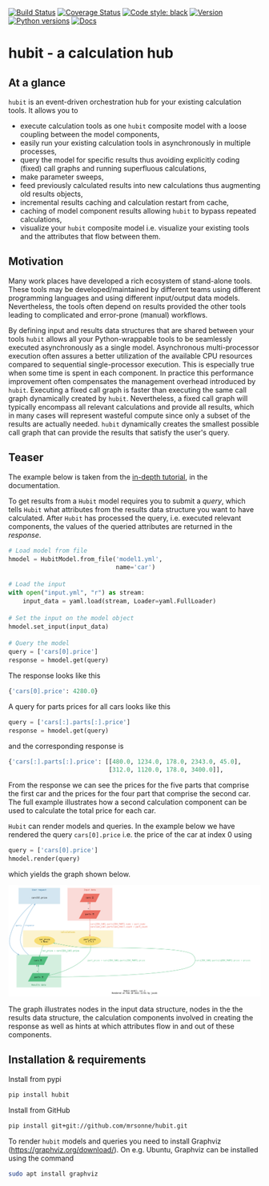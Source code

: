 ﻿[![Build Status](https://travis-ci.com/mrsonne/hubit.svg?branch=master)](https://travis-ci.com/mrsonne/hubit)
[![Coverage Status](https://coveralls.io/repos/github/mrsonne/hubit/badge.svg?branch=master)](https://coveralls.io/github/mrsonne/hubit?branch=master)
[![Code style: black](https://img.shields.io/badge/code%20style-black-000000.svg)](https://github.com/ambv/black)
[![Version](https://img.shields.io/pypi/v/hubit.svg)](https://pypi.python.org/pypi/hubit/)
[![Python versions](https://img.shields.io/pypi/pyversions/hubit.svg)](https://pypi.python.org/pypi/hubit/)
[![Docs](https://github.com/mrsonne/hubit/actions/workflows/docs.yml/badge.svg)](https://github.com/mrsonne/hubit/actions/workflows/docs.yml)

# hubit - a calculation hub  

## At a glance

`hubit` is an event-driven orchestration hub for your existing calculation tools. It allows you to 

- execute calculation tools as one `hubit` composite model with a loose coupling between the model components,
- easily run your existing calculation tools in asynchronously in multiple processes,
- query the model for specific results thus avoiding explicitly coding (fixed) call graphs and running superfluous calculations,
- make parameter sweeps,
- feed previously calculated results into new calculations thus augmenting old results objects,
- incremental results caching and calculation restart from cache,
- caching of model component results allowing `hubit` to bypass repeated calculations,
- visualize your `hubit` composite model i.e. visualize your existing tools and the attributes that flow between them.

## Motivation
Many work places have developed a rich ecosystem of stand-alone tools. These tools may be developed/maintained by different teams using different programming languages and using different input/output data models. Nevertheless, the tools often depend on results provided the other tools leading to complicated and error-prone (manual) workflows.

By defining input and results data structures that are shared between your tools `hubit` allows all your Python-wrappable tools to be seamlessly executed asynchronously as a single model. Asynchronous multi-processor execution often assures a better utilization of the available CPU resources compared to sequential single-processor execution. This is especially true when some time is spent in each component. In practice this performance improvement often compensates the management overhead introduced by `hubit`.
Executing a fixed call graph is faster than executing the same call graph dynamically created by `hubit`. Nevertheless, a fixed call graph will typically encompass all relevant calculations and provide all results, which in many cases will represent wasteful compute since only a subset of the results are actually needed. `hubit` dynamically creates the smallest possible call graph that can provide the results that satisfy the user's query.  

## Teaser

The example below is taken from the [in-depth tutorial](https://mrsonne.github.io/hubit/examples/), in the documentation. 

To get results from a `Hubit` model requires you to submit a _query_, which tells `Hubit` what attributes from the results data structure you want to have calculated. After `Hubit` has processed the query, i.e. executed relevant components, the values of the queried attributes are returned in the _response_.

```python
# Load model from file
hmodel = HubitModel.from_file('model1.yml',
                              name='car')

# Load the input
with open("input.yml", "r") as stream:
    input_data = yaml.load(stream, Loader=yaml.FullLoader)

# Set the input on the model object
hmodel.set_input(input_data)

# Query the model
query = ['cars[0].price']
response = hmodel.get(query)
```

The response looks like this

```python
{'cars[0].price': 4280.0}
```

A query for parts prices for all cars looks like this

```python
query = ['cars[:].parts[:].price']
response = hmodel.get(query)
```

and the corresponding response is

```python
{'cars[:].parts[:].price': [[480.0, 1234.0, 178.0, 2343.0, 45.0],
                            [312.0, 1120.0, 178.0, 3400.0]],
```

From the response we can see the prices for the five parts that comprise the first car and the 
prices for the four part that comprise the second car. The full example illustrates how a second calculation component can be used to calculate the total price for each car.

`Hubit` can render models and queries. In the example below we have rendered the query `cars[0].price` i.e. the price of the car at index 0 using 

```python
query = ['cars[0].price']
hmodel.render(query)
```

which yields the graph shown below.

<a target="_blank" rel="noopener noreferrer" href="https://github.com/mrsonne/hubit/blob/master/examples/car/images/query_car_2.png">
  <img src="https://github.com/mrsonne/hubit/raw/master/examples/car/images/query_car_2.png" width="1000" style="max-width:100%;">
</a>

The graph illustrates nodes in the input data structure, nodes in the the results data structure, the calculation components involved in creating the response as well as hints at which attributes flow in and out of these components.


## Installation & requirements

Install from pypi
```sh
pip install hubit
```


Install from GitHub
```sh
pip install git+git://github.com/mrsonne/hubit.git
```

To render `hubit` models and queries you need to install Graphviz (https://graphviz.org/download/). On e.g. Ubuntu, Graphviz can be installed using the command

```sh
sudo apt install graphviz
```

